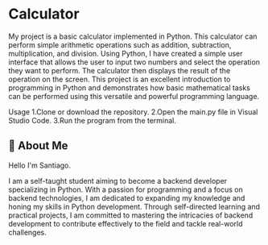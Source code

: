 
# Calculator

My project is a basic calculator implemented in Python. This calculator can perform simple arithmetic operations such as addition, subtraction, multiplication, and division. Using Python, I have created a simple user interface that allows the user to input two numbers and select the operation they want to perform. The calculator then displays the result of the operation on the screen. This project is an excellent introduction to programming in Python and demonstrates how basic mathematical tasks can be performed using this versatile and powerful programming language.

Usage
1.Clone or download the repository.
2.Open the main.py file in Visual Studio Code.
3.Run the program from the terminal.


## 🚀 About Me
Hello
I'm Santiago.

I am a self-taught student aiming to become a backend developer specializing in Python. With a passion for programming and a focus on backend technologies, I am dedicated to expanding my knowledge and honing my skills in Python development. Through self-directed learning and practical projects, I am committed to mastering the intricacies of backend development to contribute effectively to the field and tackle real-world challenges.

